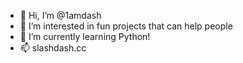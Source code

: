 - 👋 Hi, I’m @1amdash
- 👀 I’m interested in fun projects that can help people
- 🌱 I’m currently learning Python!
- 📫 slashdash.cc
<!---
1amdash/1amdash is a ✨ special ✨ repository because its `README.md` (this file) appears on your GitHub profile.
You can click the Preview link to take a look at your changes.
--->
